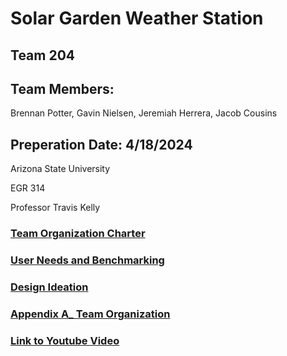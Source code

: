# Solar Garden Weather Station

## Team 204

## Team Members:

Brennan Potter, Gavin Nielsen, Jeremiah Herrera, Jacob Cousins

## Preperation Date: 4/18/2024

Arizona State University

EGR 314

Professor Travis Kelly

### [Team Organization Charter](https://github.com/EGR-314-Team-204/solarsignal.github.io/blob/main/Team%20Org%20Charter.md)

### [User Needs and Benchmarking](/userNeeds.md)

### [Design Ideation](https://github.com/EGR-314-Team-204/solarsignal.github.io/blob/main/Design%20Ideation.md)

### [Appendix A_ Team Organization](https://github.com/EGR-314-Team-204/solarsignal.github.io/blob/main/Appendix%20A%20Team%20Organization.md)

### [Link to Youtube Video](https://www.youtube.com/watch?v=irYp9MbBVfk)
